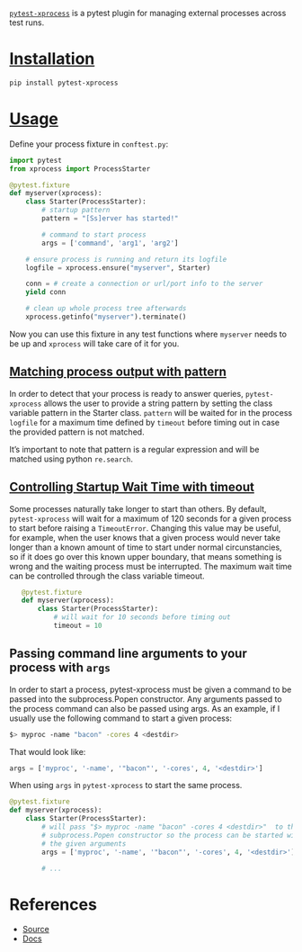 [`pytest-xprocess`](https://github.com/pytest-dev/pytest-xprocess) is a pytest plugin for managing external processes across test runs.

# [Installation](https://pytest-xprocess.readthedocs.io/en/latest/#quickstart)

```bash
pip install pytest-xprocess
```

# [Usage](https://pytest-xprocess.readthedocs.io/en/latest/#quickstart)

Define your process fixture in `conftest.py`:

```python
import pytest
from xprocess import ProcessStarter

@pytest.fixture
def myserver(xprocess):
    class Starter(ProcessStarter):
        # startup pattern
        pattern = "[Ss]erver has started!"

        # command to start process
        args = ['command', 'arg1', 'arg2']

    # ensure process is running and return its logfile
    logfile = xprocess.ensure("myserver", Starter)

    conn = # create a connection or url/port info to the server
    yield conn

    # clean up whole process tree afterwards
    xprocess.getinfo("myserver").terminate()
```

Now you can use this fixture in any test functions where `myserver` needs to be up and `xprocess` will take care of it for you.

## [Matching process output with pattern](https://pytest-xprocess.readthedocs.io/en/latest/starter.html#matching-process-output-with-pattern)

In order to detect that your process is ready to answer queries,
`pytest-xprocess` allows the user to provide a string pattern by setting the
class variable pattern in the Starter class. `pattern` will be waited for in
the process `logfile` for a maximum time defined by `timeout` before timing out in
case the provided pattern is not matched.

It’s important to note that pattern is a regular expression and will be matched using python `re.search`.

## [Controlling Startup Wait Time with timeout](https://pytest-xprocess.readthedocs.io/en/latest/starter.html#controlling-startup-wait-time-with-timeout)

Some processes naturally take longer to start than others. By default,
`pytest-xprocess` will wait for a maximum of 120 seconds for a given process to
start before raising a `TimeoutError`. Changing this value may be useful, for
example, when the user knows that a given process would never take longer than
a known amount of time to start under normal circunstancies, so if it does go
over this known upper boundary, that means something is wrong and the waiting
process must be interrupted. The maximum wait time can be controlled through the
class variable timeout.

```python
   @pytest.fixture
   def myserver(xprocess):
       class Starter(ProcessStarter):
           # will wait for 10 seconds before timing out
           timeout = 10

```

## Passing command line arguments to your process with `args`

In order to start a process, pytest-xprocess must be given a command to be passed into the subprocess.Popen constructor. Any arguments passed to the process command can also be passed using args. As an example, if I usually use the following command to start a given process:

```bash
$> myproc -name "bacon" -cores 4 <destdir>
```

That would look like:

```python
args = ['myproc', '-name', '"bacon"', '-cores', 4, '<destdir>']
```

When using `args` in `pytest-xprocess` to start the same process.

```python
@pytest.fixture
def myserver(xprocess):
    class Starter(ProcessStarter):
        # will pass "$> myproc -name "bacon" -cores 4 <destdir>"  to the
        # subprocess.Popen constructor so the process can be started with
        # the given arguments
        args = ['myproc', '-name', '"bacon"', '-cores', 4, '<destdir>']

        # ...
```

# References

- [Source](https://github.com/pytest-dev/pytest-xprocess)
- [Docs](https://pytest-xprocess.readthedocs.io/en/latest/)
